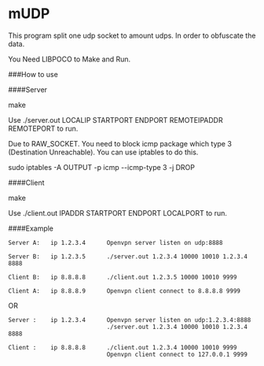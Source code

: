 mUDP
=========

This program split one udp socket to amount udps. In order to obfuscate the data.

You Need LIBPOCO to Make and Run.

###How to use

####Server

make 

Use ./server.out LOCALIP STARTPORT ENDPORT REMOTEIPADDR REMOTEPORT to run.

Due to RAW_SOCKET. You need to block icmp package which type 3 (Destination Unreachable). You can use iptables to do this.

sudo iptables -A OUTPUT -p icmp --icmp-type 3 -j DROP

####Client

make

Use ./client.out IPADDR STARTPORT ENDPORT LOCALPORT to run.

####Example

	Server A:	ip 1.2.3.4 		Openvpn server listen on udp:8888
	
	Server B:	ip 1.2.3.5		./server.out 1.2.3.4 10000 10010 1.2.3.4 8888
	
	Client B:	ip 8.8.8.8		./client.out 1.2.3.5 10000 10010 9999
	
	Client A:	ip 8.8.8.9		Openvpn client connect to 8.8.8.8 9999

OR

	Server :	ip 1.2.3.4		Openvpn server listen on udp:1.2.3.4:8888
								./server.out 1.2.3.4 10000 10010 1.2.3.4 8888
	
	Client :	ip 8.8.8.8		./client.out 1.2.3.4 10000 10010 9999
								Openvpn client connect to 127.0.0.1 9999
